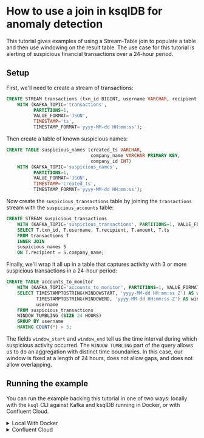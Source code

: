 <!-- title: How to use a join in ksqlDB for anomaly detection -->
<!-- description: In this tutorial, learn how to use a join in ksqlDB for anomaly detection, with step-by-step instructions and supporting code. -->

# How to use a join in ksqlDB for anomaly detection

This tutorial gives examples of using a Stream-Table join to populate a table and then use windowing on the result table.  The use case for this tutorial 
is alerting of suspicious financial transactions over a 24-hour period.

## Setup

First, we'll need to create a stream of transactions:

```sql
CREATE STREAM transactions (txn_id BIGINT, username VARCHAR, recipient VARCHAR, amount DOUBLE, ts VARCHAR)
    WITH (KAFKA_TOPIC='transactions',
          PARTITIONS=1,
          VALUE_FORMAT='JSON',
          TIMESTAMP='ts',
          TIMESTAMP_FORMAT='yyyy-MM-dd HH:mm:ss');
```

Then create a table of known suspicious names:

```sql
CREATE TABLE suspicious_names (created_ts VARCHAR,
                               company_name VARCHAR PRIMARY KEY,
                               company_id INT)
    WITH (KAFKA_TOPIC='suspicious_names',
          PARTITIONS=1,
          VALUE_FORMAT='JSON',
          TIMESTAMP='created_ts',
          TIMESTAMP_FORMAT='yyyy-MM-dd HH:mm:ss');
```

Now create the `suspicious_transactions` table by joining the `transactions` stream with the `suspicious_accounts` table:

```sql
CREATE STREAM suspicious_transactions
    WITH (KAFKA_TOPIC='suspicious_transactions', PARTITIONS=1, VALUE_FORMAT='JSON') AS
    SELECT T.txn_id, T.username, T.recipient, T.amount, T.ts
    FROM transactions T
    INNER JOIN
    suspicious_names S
    ON T.recipient = S.company_name;
```

Finally, we'll wrap it all up in a table that captures activity with 3 or more suspicious transactions in a 24-hour period:

```sql
CREATE TABLE accounts_to_monitor
    WITH (KAFKA_TOPIC='accounts_to_monitor', PARTITIONS=1, VALUE_FORMAT='JSON') AS
    SELECT TIMESTAMPTOSTRING(WINDOWSTART, 'yyyy-MM-dd HH:mm:ss Z') AS window_start, 
           TIMESTAMPTOSTRING(WINDOWEND, 'yyyy-MM-dd HH:mm:ss Z') AS window_end,
           username
    FROM suspicious_transactions
    WINDOW TUMBLING (SIZE 24 HOURS) 
    GROUP BY username
    HAVING COUNT(*) > 3;
```

The fields `window_start` and `window_end` tell us the time interval during which suspicious activity occurred. The `WINDOW TUMBLING` part of the query 
allows us to do an aggregation with distinct time boundaries. 
In this case, our window is fixed at a length of 24 hours, does not allow gaps, and does not allow overlapping.

## Running the example

You can run the example backing this tutorial in one of two ways: locally with the `ksql` CLI against Kafka and ksqlDB running in Docker, or with Confluent Cloud.

<details>
  <summary>Local With Docker</summary>

  ### Prerequisites

  * Docker running via [Docker Desktop](https://docs.docker.com/desktop/) or [Docker Engine](https://docs.docker.com/engine/install/)
  * [Docker Compose](https://docs.docker.com/compose/install/). Ensure that the command `docker compose version` succeeds.

  ### Run the commands

  Clone the `confluentinc/tutorials` GitHub repository (if you haven't already) and navigate to the `tutorials` directory:

  ```shell
  git clone git@github.com:confluentinc/tutorials.git
  cd tutorials
  ```

  Start ksqlDB and Kafka:

  ```shell
  docker compose -f ./docker/docker-compose-ksqldb.yml up -d
  ```

  Next, open the ksqlDB CLI:

  ```shell
  docker exec -it ksqldb-cli ksql http://ksqldb-server:8088
  ```

  Run the following SQL statements to create the `transactions` stream and `suspicious_names` table backed by Kafka 
  running in Docker and populate them with test data.

  ```sql
  CREATE STREAM transactions (txn_id BIGINT, username VARCHAR, recipient VARCHAR, amount DOUBLE, ts VARCHAR)
      WITH (KAFKA_TOPIC='transactions',
            PARTITIONS=1,
            VALUE_FORMAT='JSON',
            TIMESTAMP='ts',
            TIMESTAMP_FORMAT='yyyy-MM-dd HH:mm:ss');
  ```

  ```sql
  CREATE TABLE suspicious_names (created_ts VARCHAR,
                                 company_name VARCHAR PRIMARY KEY,
                                 company_id INT)
      WITH (KAFKA_TOPIC='suspicious_names',
            PARTITIONS=1,
            VALUE_FORMAT='JSON',
            TIMESTAMP='created_ts',
            TIMESTAMP_FORMAT='yyyy-MM-dd HH:mm:ss');
  ```

  ```sql
  INSERT INTO transactions (TXN_ID, USERNAME, RECIPIENT, AMOUNT, TS) VALUES (9900, 'Abby Normal', 'Verizon', 22.0, FORMAT_TIMESTAMP(FROM_UNIXTIME(UNIX_TIMESTAMP() - (1 * 24 * 60 * 60 * 1000 + 2 * 60 * 1000)),'yyyy-MM-dd HH:mm:ss'));
  INSERT INTO transactions (TXN_ID, USERNAME, RECIPIENT, AMOUNT, TS) VALUES (12, 'Victor von Frankenstein', 'Tattered Cover', 7.0, FORMAT_TIMESTAMP(FROM_UNIXTIME(UNIX_TIMESTAMP() - (1 * 24 * 60 * 60 * 1000 + 3 * 60 * 1000)),'yyyy-MM-dd HH:mm:ss'));
  INSERT INTO transactions (TXN_ID, USERNAME, RECIPIENT, AMOUNT, TS) VALUES (13, 'Frau Blücher', 'Peebles', 70.0, FORMAT_TIMESTAMP(FROM_UNIXTIME(UNIX_TIMESTAMP() - (1 * 24 * 60 * 60 * 1000 + 4 * 60 * 1000)),'yyyy-MM-dd HH:mm:ss'));
  INSERT INTO transactions (TXN_ID, USERNAME, RECIPIENT, AMOUNT, TS) VALUES (9903, 'Abby Normal', 'Verizon', 61.0, FORMAT_TIMESTAMP(FROM_UNIXTIME(UNIX_TIMESTAMP() - (1 * 24 * 60 * 60 * 1000 + 5 * 60 * 1000)),'yyyy-MM-dd HH:mm:ss'));
  INSERT INTO transactions (TXN_ID, USERNAME, RECIPIENT, AMOUNT, TS) VALUES (9901, 'Abby Normal', 'Spirit Halloween', 83.0, FORMAT_TIMESTAMP(FROM_UNIXTIME(UNIX_TIMESTAMP() - (1 * 24 * 60 * 60 * 1000 + 6 * 60 * 1000)),'yyyy-MM-dd HH:mm:ss'));
  INSERT INTO transactions (TXN_ID, USERNAME, RECIPIENT, AMOUNT, TS) VALUES (9902, 'Abby Normal', 'Spirit Halloween', 46.0, FORMAT_TIMESTAMP(FROM_UNIXTIME(UNIX_TIMESTAMP() - (1 * 24 * 60 * 60 * 1000 + 7 * 60 * 1000)),'yyyy-MM-dd HH:mm:ss'));
  INSERT INTO transactions (TXN_ID, USERNAME, RECIPIENT, AMOUNT, TS) VALUES (9904, 'Abby Normal', 'Spirit Halloween', 59.0, FORMAT_TIMESTAMP(FROM_UNIXTIME(UNIX_TIMESTAMP() - (1 * 24 * 60 * 60 * 1000 + 8 * 60 * 1000)),'yyyy-MM-dd HH:mm:ss'));
  INSERT INTO transactions (TXN_ID, USERNAME, RECIPIENT, AMOUNT, TS) VALUES (6, 'Victor von Frankenstein', 'Confluent Cloud', 21.0, FORMAT_TIMESTAMP(FROM_UNIXTIME(UNIX_TIMESTAMP() - (1 * 24 * 60 * 60 * 1000 + 9 * 60 * 1000)),'yyyy-MM-dd HH:mm:ss'));
  INSERT INTO transactions (TXN_ID, USERNAME, RECIPIENT, AMOUNT, TS) VALUES (18, 'Frau Blücher', 'Target', 70.0, FORMAT_TIMESTAMP(FROM_UNIXTIME(UNIX_TIMESTAMP() - (1 * 24 * 60 * 60 * 1000 + 10 * 60 * 1000)),'yyyy-MM-dd HH:mm:ss'));
  INSERT INTO transactions (TXN_ID, USERNAME, RECIPIENT, AMOUNT, TS) VALUES (7, 'Victor von Frankenstein', 'Verizon', 100.0, FORMAT_TIMESTAMP(FROM_UNIXTIME(UNIX_TIMESTAMP() - (1 * 24 * 60 * 60 * 1000 + 11 * 60 * 1000)),'yyyy-MM-dd HH:mm:ss'));
  INSERT INTO transactions (TXN_ID, USERNAME, RECIPIENT, AMOUNT, TS) VALUES (19, 'Frau Blücher', 'Goodwill', 7.0, FORMAT_TIMESTAMP(FROM_UNIXTIME(UNIX_TIMESTAMP() - (1 * 24 * 60 * 60 * 1000 + 12 * 60 * 1000)),'yyyy-MM-dd HH:mm:ss'));
  ```

  ```sql
  INSERT INTO suspicious_names (CREATED_TS, COMPANY_NAME, COMPANY_ID) VALUES (FORMAT_TIMESTAMP(FROM_UNIXTIME(UNIX_TIMESTAMP() - (5 * 24 * 60 * 60 * 1000)),'yyyy-MM-dd HH:mm:ss'), 'Verizon', 1);
  INSERT INTO suspicious_names (CREATED_TS, COMPANY_NAME, COMPANY_ID) VALUES (FORMAT_TIMESTAMP(FROM_UNIXTIME(UNIX_TIMESTAMP() - (4 * 24 * 60 * 60 * 1000)),'yyyy-MM-dd HH:mm:ss'), 'Spirit Halloween', 2);
  INSERT INTO suspicious_names (CREATED_TS, COMPANY_NAME, COMPANY_ID) VALUES (FORMAT_TIMESTAMP(FROM_UNIXTIME(UNIX_TIMESTAMP() - (3 * 24 * 60 * 60 * 1000)),'yyyy-MM-dd HH:mm:ss'), 'Best Buy', 3);
  ```

  Finally, run the queries to find suspicious transactions and flag accounts. Note that we first tell ksqlDB to consume from the beginning of the stream.

  ```sql
  SET 'auto.offset.reset'='earliest';

  CREATE STREAM suspicious_transactions
      WITH (KAFKA_TOPIC='suspicious_transactions', PARTITIONS=1, VALUE_FORMAT='JSON') AS
      SELECT T.txn_id, T.username, T.recipient, T.amount, T.ts
      FROM transactions T
      INNER JOIN
      suspicious_names S
      ON T.recipient = S.company_name;

  CREATE TABLE accounts_to_monitor
      WITH (KAFKA_TOPIC='accounts_to_monitor', PARTITIONS=1, VALUE_FORMAT='JSON') AS
      SELECT TIMESTAMPTOSTRING(WINDOWSTART, 'yyyy-MM-dd HH:mm:ss Z') AS window_start, 
             TIMESTAMPTOSTRING(WINDOWEND, 'yyyy-MM-dd HH:mm:ss Z') AS window_end,
             username
      FROM suspicious_transactions
      WINDOW TUMBLING (SIZE 24 HOURS) 
      GROUP BY username
      HAVING COUNT(*) > 3;
      
  SELECT *
  FROM accounts_to_monitor
  EMIT CHANGES;
  ```

  The query output should look like this:

  ```plaintext
  +-------------------------+-------------------------+-------------------------+-------------------------+-------------------------+
  |USERNAME                 |WINDOWSTART              |WINDOWEND                |WINDOW_START             |WINDOW_END               |
  +-------------------------+-------------------------+-------------------------+-------------------------+-------------------------+
  |Abby Normal              |1726963200000            |1727049600000            |2024-09-22 00:00:00 +0000|2024-09-23 00:00:00 +0000|
  +-------------------------+-------------------------+-------------------------+-------------------------+-------------------------+
  ```

  When you are finished, exit the ksqlDB CLI by entering `CTRL-D` and clean up the containers used for this tutorial by running:

  ```shell
  docker compose -f ./docker/docker-compose-ksqldb.yml down
  ```

</details>

<details>
  <summary>Confluent Cloud</summary>

  ### Prerequisites

  * A [Confluent Cloud](https://confluent.cloud/signup) account
  * The [Confluent CLI](https://docs.confluent.io/confluent-cli/current/install.html) installed on your machine

  ### Create Confluent Cloud resources

  Login to your Confluent Cloud account:

  ```shell
  confluent login --prompt --save
  ```

  Install a CLI plugin that will streamline the creation of resources in Confluent Cloud:

  ```shell
  confluent plugin install confluent-cloud_kickstart
  ```

  Run the following command to create a Confluent Cloud environment and Kafka cluster. This will create 
  resources in AWS region `us-west-2` by default, but you may override these choices by passing the `--cloud` argument with
  a value of `aws`, `gcp`, or `azure`, and the `--region` argument that is one of the cloud provider's supported regions,
  which you can list by running `confluent kafka region list --cloud <CLOUD PROVIDER>`
  
  ```shell
  confluent cloud-kickstart --name ksqldb-tutorial \
    --environment-name ksqldb-tutorial \
    --output-format stdout
  ```

  Now, create a ksqlDB cluster by first getting your user ID of the form `u-123456` when you run this command:

  ```shell
  confluent iam user list
  ```

  And then create a ksqlDB cluster called `ksqldb-tutorial` with access linked to your user account:

  ```shell
  confluent ksql cluster create ksqldb-tutorial \
    --credential-identity <USER ID>
  ```

  ### Run the commands

  Login to the [Confluent Cloud Console](https://confluent.cloud/). Select `Environments` in the left-hand navigation,
  and then click the `ksqldb-tutorial` environment tile. Click the `ksqldb-tutorial` Kafka cluster tile, and then
  select `ksqlDB` in the left-hand navigation.

  The cluster may take a few minutes to be provisioned. Once its status is `Up`, click the cluster name and scroll down to the editor.

  In the query properties section at the bottom, change the value for `auto.offset.reset` to `Earliest` so that ksqlDB 
  will consume from the beginning of the stream we create.

  Enter the following statements in the editor and click `Run query`. This creates the `transactions` stream and
  `suspicious_names` table and populates them with test data.

  ```sql
  CREATE STREAM transactions (txn_id BIGINT, username VARCHAR, recipient VARCHAR, amount DOUBLE, ts VARCHAR)
      WITH (KAFKA_TOPIC='transactions',
            PARTITIONS=1,
            VALUE_FORMAT='JSON',
            TIMESTAMP='ts',
            TIMESTAMP_FORMAT='yyyy-MM-dd HH:mm:ss');

  CREATE TABLE suspicious_names (created_ts VARCHAR,
                                 company_name VARCHAR PRIMARY KEY,
                                 company_id INT)
      WITH (KAFKA_TOPIC='suspicious_names',
            PARTITIONS=1,
            VALUE_FORMAT='JSON',
            TIMESTAMP='created_ts',
            TIMESTAMP_FORMAT='yyyy-MM-dd HH:mm:ss');

  INSERT INTO transactions (TXN_ID, USERNAME, RECIPIENT, AMOUNT, TS) VALUES (9900, 'Abby Normal', 'Verizon', 22.0, FORMAT_TIMESTAMP(FROM_UNIXTIME(UNIX_TIMESTAMP() - (1 * 24 * 60 * 60 * 1000 + 2 * 60 * 1000)),'yyyy-MM-dd HH:mm:ss'));
  INSERT INTO transactions (TXN_ID, USERNAME, RECIPIENT, AMOUNT, TS) VALUES (12, 'Victor von Frankenstein', 'Tattered Cover', 7.0, FORMAT_TIMESTAMP(FROM_UNIXTIME(UNIX_TIMESTAMP() - (1 * 24 * 60 * 60 * 1000 + 3 * 60 * 1000)),'yyyy-MM-dd HH:mm:ss'));
  INSERT INTO transactions (TXN_ID, USERNAME, RECIPIENT, AMOUNT, TS) VALUES (13, 'Frau Blücher', 'Peebles', 70.0, FORMAT_TIMESTAMP(FROM_UNIXTIME(UNIX_TIMESTAMP() - (1 * 24 * 60 * 60 * 1000 + 4 * 60 * 1000)),'yyyy-MM-dd HH:mm:ss'));
  INSERT INTO transactions (TXN_ID, USERNAME, RECIPIENT, AMOUNT, TS) VALUES (9903, 'Abby Normal', 'Verizon', 61.0, FORMAT_TIMESTAMP(FROM_UNIXTIME(UNIX_TIMESTAMP() - (1 * 24 * 60 * 60 * 1000 + 5 * 60 * 1000)),'yyyy-MM-dd HH:mm:ss'));
  INSERT INTO transactions (TXN_ID, USERNAME, RECIPIENT, AMOUNT, TS) VALUES (9901, 'Abby Normal', 'Spirit Halloween', 83.0, FORMAT_TIMESTAMP(FROM_UNIXTIME(UNIX_TIMESTAMP() - (1 * 24 * 60 * 60 * 1000 + 6 * 60 * 1000)),'yyyy-MM-dd HH:mm:ss'));
  INSERT INTO transactions (TXN_ID, USERNAME, RECIPIENT, AMOUNT, TS) VALUES (9902, 'Abby Normal', 'Spirit Halloween', 46.0, FORMAT_TIMESTAMP(FROM_UNIXTIME(UNIX_TIMESTAMP() - (1 * 24 * 60 * 60 * 1000 + 7 * 60 * 1000)),'yyyy-MM-dd HH:mm:ss'));
  INSERT INTO transactions (TXN_ID, USERNAME, RECIPIENT, AMOUNT, TS) VALUES (9904, 'Abby Normal', 'Spirit Halloween', 59.0, FORMAT_TIMESTAMP(FROM_UNIXTIME(UNIX_TIMESTAMP() - (1 * 24 * 60 * 60 * 1000 + 8 * 60 * 1000)),'yyyy-MM-dd HH:mm:ss'));
  INSERT INTO transactions (TXN_ID, USERNAME, RECIPIENT, AMOUNT, TS) VALUES (6, 'Victor von Frankenstein', 'Confluent Cloud', 21.0, FORMAT_TIMESTAMP(FROM_UNIXTIME(UNIX_TIMESTAMP() - (1 * 24 * 60 * 60 * 1000 + 9 * 60 * 1000)),'yyyy-MM-dd HH:mm:ss'));
  INSERT INTO transactions (TXN_ID, USERNAME, RECIPIENT, AMOUNT, TS) VALUES (18, 'Frau Blücher', 'Target', 70.0, FORMAT_TIMESTAMP(FROM_UNIXTIME(UNIX_TIMESTAMP() - (1 * 24 * 60 * 60 * 1000 + 10 * 60 * 1000)),'yyyy-MM-dd HH:mm:ss'));
  INSERT INTO transactions (TXN_ID, USERNAME, RECIPIENT, AMOUNT, TS) VALUES (7, 'Victor von Frankenstein', 'Verizon', 100.0, FORMAT_TIMESTAMP(FROM_UNIXTIME(UNIX_TIMESTAMP() - (1 * 24 * 60 * 60 * 1000 + 11 * 60 * 1000)),'yyyy-MM-dd HH:mm:ss'));
  INSERT INTO transactions (TXN_ID, USERNAME, RECIPIENT, AMOUNT, TS) VALUES (19, 'Frau Blücher', 'Goodwill', 7.0, FORMAT_TIMESTAMP(FROM_UNIXTIME(UNIX_TIMESTAMP() - (1 * 24 * 60 * 60 * 1000 + 12 * 60 * 1000)),'yyyy-MM-dd HH:mm:ss'));

  INSERT INTO suspicious_names (CREATED_TS, COMPANY_NAME, COMPANY_ID) VALUES (FORMAT_TIMESTAMP(FROM_UNIXTIME(UNIX_TIMESTAMP() - (5 * 24 * 60 * 60 * 1000)),'yyyy-MM-dd HH:mm:ss'), 'Verizon', 1);
  INSERT INTO suspicious_names (CREATED_TS, COMPANY_NAME, COMPANY_ID) VALUES (FORMAT_TIMESTAMP(FROM_UNIXTIME(UNIX_TIMESTAMP() - (4 * 24 * 60 * 60 * 1000)),'yyyy-MM-dd HH:mm:ss'), 'Spirit Halloween', 2);
  INSERT INTO suspicious_names (CREATED_TS, COMPANY_NAME, COMPANY_ID) VALUES (FORMAT_TIMESTAMP(FROM_UNIXTIME(UNIX_TIMESTAMP() - (3 * 24 * 60 * 60 * 1000)),'yyyy-MM-dd HH:mm:ss'), 'Best Buy', 3);
  ```

  Now paste the query to find suspicious transactions and click `Run query`:

  ```sql
  CREATE STREAM suspicious_transactions
      WITH (KAFKA_TOPIC='suspicious_transactions', PARTITIONS=1, VALUE_FORMAT='JSON') AS
      SELECT T.txn_id, T.username, T.recipient, T.amount, T.ts
      FROM transactions T
      INNER JOIN
      suspicious_names S
      ON T.recipient = S.company_name;
  ```

  Finally, create the table of accounts to monitor:

  ```sql
  CREATE TABLE accounts_to_monitor
      WITH (KAFKA_TOPIC='accounts_to_monitor', PARTITIONS=1, VALUE_FORMAT='JSON') AS
      SELECT TIMESTAMPTOSTRING(WINDOWSTART, 'yyyy-MM-dd HH:mm:ss Z') AS window_start, 
             TIMESTAMPTOSTRING(WINDOWEND, 'yyyy-MM-dd HH:mm:ss Z') AS window_end,
             username
      FROM suspicious_transactions
      WINDOW TUMBLING (SIZE 24 HOURS) 
      GROUP BY username
      HAVING COUNT(*) > 3;
  ```

  Query the `accounts_to_monitor` table:

  ```sql
  SELECT *
  FROM accounts_to_monitor
  EMIT CHANGES;
  ```

  The query output should look like this:

  ```plaintext
  +-------------------------+-------------------------+-------------------------+-------------------------+-------------------------+
  |USERNAME                 |WINDOWSTART              |WINDOWEND                |WINDOW_START             |WINDOW_END               |
  +-------------------------+-------------------------+-------------------------+-------------------------+-------------------------+
  |Abby Normal              |1726963200000            |1727049600000            |2024-09-22 00:00:00 +0000|2024-09-23 00:00:00 +0000|
  +-------------------------+-------------------------+-------------------------+-------------------------+-------------------------+
  ```

  ### Clean up

  When you are finished, delete the `ksqldb-tutorial` environment by first getting the environment ID of the form 
  `env-123456` corresponding to it:

  ```shell
  confluent environment list
  ```

  Delete the environment, including all resources created for this tutorial:

  ```shell
  confluent environment delete <ENVIRONMENT ID>
  ```

</details>
